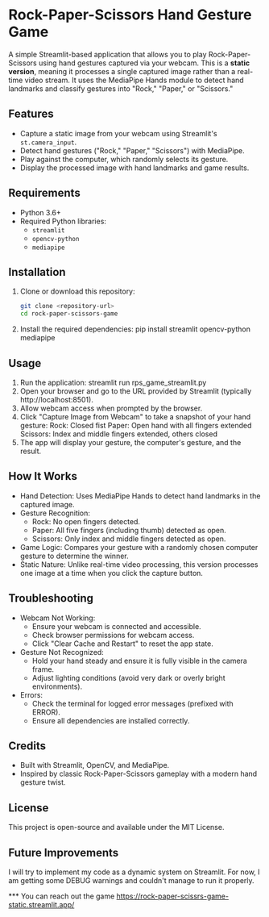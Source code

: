 # Rock-Paper-Scissors Hand Gesture Game

A simple Streamlit-based application that allows you to play Rock-Paper-Scissors using hand gestures captured via your webcam. This is a **static version**, meaning it processes a single captured image rather than a real-time video stream. It uses the MediaPipe Hands module to detect hand landmarks and classify gestures into "Rock," "Paper," or "Scissors."


## Features
- Capture a static image from your webcam using Streamlit's `st.camera_input`.
- Detect hand gestures ("Rock," "Paper," "Scissors") with MediaPipe.
- Play against the computer, which randomly selects its gesture.
- Display the processed image with hand landmarks and game results.

## Requirements
- Python 3.6+
- Required Python libraries:
  - `streamlit`
  - `opencv-python`
  - `mediapipe`

## Installation
1. Clone or download this repository:
   ```bash
   git clone <repository-url>
   cd rock-paper-scissors-game
2. Install the required dependencies:
   pip install streamlit opencv-python mediapipe

## Usage
1. Run the application:
   streamlit run rps_game_streamlit.py
2. Open your browser and go to the URL provided by Streamlit (typically http://localhost:8501).
3. Allow webcam access when prompted by the browser.
4. Click "Capture Image from Webcam" to take a snapshot of your hand gesture:
   Rock: Closed fist
   Paper: Open hand with all fingers extended
   Scissors: Index and middle fingers extended, others closed
5. The app will display your gesture, the computer's gesture, and the result.

## How It Works
* Hand Detection: Uses MediaPipe Hands to detect hand landmarks in the captured image.
* Gesture Recognition:
   * Rock: No open fingers detected.
   * Paper: All five fingers (including thumb) detected as open.
   * Scissors: Only index and middle fingers detected as open.
* Game Logic: Compares your gesture with a randomly chosen computer gesture to determine the winner.
* Static Nature: Unlike real-time video processing, this version processes one image at a time when you click the capture button.
  
## Troubleshooting
* Webcam Not Working:
   * Ensure your webcam is connected and accessible.
   * Check browser permissions for webcam access.
   * Click "Clear Cache and Restart" to reset the app state.
* Gesture Not Recognized:
   * Hold your hand steady and ensure it is fully visible in the camera frame.
   * Adjust lighting conditions (avoid very dark or overly bright environments).
* Errors:
   * Check the terminal for logged error messages (prefixed with ERROR).
   * Ensure all dependencies are installed correctly.

## Credits
* Built with Streamlit, OpenCV, and MediaPipe.
* Inspired by classic Rock-Paper-Scissors gameplay with a modern hand gesture twist.

## License
This project is open-source and available under the MIT License.

## Future Improvements
I will try to implement my code as a dynamic system on Streamlit. For now, I am getting some DEBUG warnings and couldn't manage to run it properly.

*** You can reach out the game https://rock-paper-scissrs-game-static.streamlit.app/
